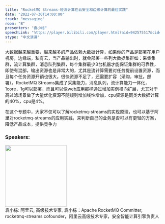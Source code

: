 ```yaml
---
title: "RocketMQ Streams-轻流计算在云安全和边缘计算的最佳实践"
date: "2022-07-30T14:00:00"
track: "messaging"
room: "B"
presenters: "袁小栋"
speechLink: "https://player.bilibili.com/player.html?aid=942575517&cid=817760221&page=1"
stype: "中文演讲"
---
```

大数据越来越重要，越来越多的产品依赖大数据计算，如果你的产品是部署在用户机房，边缘端，私有云，当产品输出时，就会部署一些列大数据集群如：采集集群，流计算集群，消息队列集群，每个集群最少3台机器才能保证集群的可靠性，即使有混部，输出资源也是非常大的，尤其是流计算需要对任务提前设置资源，而且每个任务资源开销也很大，很快资源不足了，还需要扩容（采购，审批，部署）。RocketMQ Streams集成了采集能力，消息队列，流计算能力一体化，1core，1g可以部署，而且可以像web应用那样通过增加实例横向扩展，尤其对于高过滤场景做了大量优化资源不随规则增加线性增加，cpu资源是同类大数据计算的40%，cpu是4%。

在这个专题中，大家不仅可以了解rocketmq-streams的实现原理，也可以基于阿里对rocketmq-streams的应用实践，来判断自己的业务是否可以有更轻的方案，降低产品成本，提供竞争力
 ### Speakers: 
 <img src="images/speaker/1049.png" width="200" /><br>袁小栋: 阿里云, 高级技术专家, 袁小栋：Apache RocketMQ Committer, rocketmq-streams cofounder，阿里云高级技术专家，安全智能计算引擎负责人

 